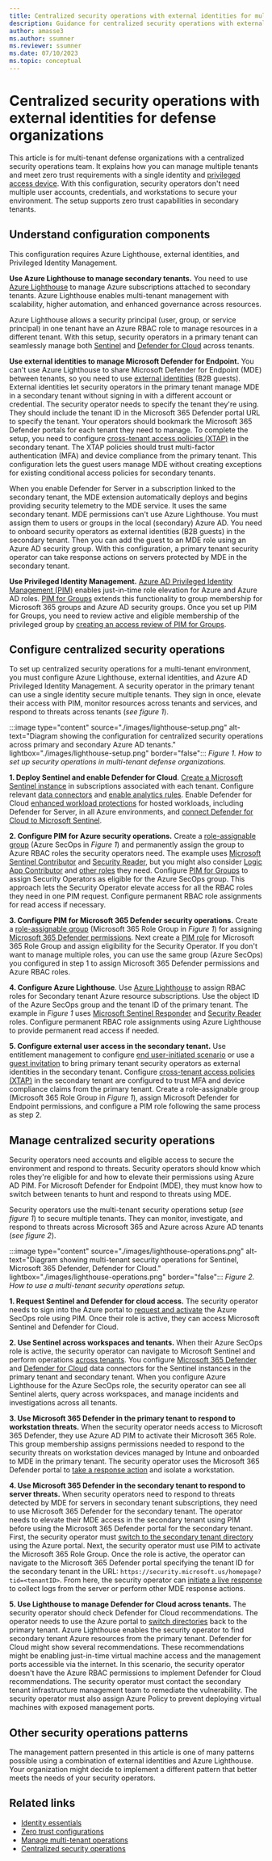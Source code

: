 ```yaml
---
title: Centralized security operations with external identities for multi-tenant defense organizations
description: Guidance for centralized security operations with external identities for multi-tenant defense organizations with zero trust requirements
author: amasse3
ms.author: ssumner
ms.reviewer: ssumner
ms.date: 07/10/2023
ms.topic: conceptual
---
```


# Centralized security operations with external identities for defense organizations

This article is for multi-tenant defense organizations with a centralized security operations team. It explains how you can manage multiple tenants and meet zero trust requirements with a single identity and [privileged access device](/security/privileged-access-workstations/privileged-access-deployment). With this configuration, security operators don't need multiple user accounts, credentials, and workstations to secure your environment. The setup supports zero trust capabilities in secondary tenants.

## Understand configuration components

This configuration requires Azure Lighthouse, external identities, and Privileged Identity Management.

**Use Azure Lighthouse to manage secondary tenants.** You need to use [Azure Lighthouse](/azure/lighthouse/overview) to manage Azure subscriptions attached to secondary tenants. Azure Lighthouse enables multi-tenant management with scalability, higher automation, and enhanced governance across resources.

Azure Lighthouse allows a security principal (user, group, or service principal) in one tenant have an Azure RBAC role to manage resources in a different tenant. With this setup, security operators in a primary tenant can seamlessly manage both [Sentinel](/azure/sentinel/extend-sentinel-across-workspaces-tenants) and [Defender for Cloud](/azure/defender-for-cloud/cross-tenant-management) across tenants.

**Use external identities to manage Microsoft Defender for Endpoint.** You can't use Azure Lighthouse to share Microsoft Defender for Endpoint (MDE) between tenants, so you need to use [external identities](/azure/active-directory/external-identities/what-is-b2b) (B2B guests). External identities let security operators in the primary tenant manage MDE in a secondary tenant without signing in with a different account or credential. The security operator needs to specify the tenant they're using. They should include the tenant ID in the Microsoft 365 Defender portal URL to specify the tenant. Your operators should bookmark the Microsoft 365 Defender portals for each tenant they need to manage. To complete the setup, you need to configure [cross-tenant access policies (XTAP)](/azure/active-directory/external-identities/cross-tenant-access-overview) in the secondary tenant. The XTAP policies should trust multi-factor authentication (MFA) and device compliance from the primary tenant. This configuration lets the guest users manage MDE without creating exceptions for existing conditional access policies for secondary tenants.

 When you enable Defender for Server in a subscription linked to the secondary tenant, the MDE extension automatically deploys and begins providing security telemetry to the MDE service. It uses the same secondary tenant. MDE permissions can't use Azure Lighthouse. You must assign them to users or groups in the local (secondary) Azure AD. You need to onboard security operators as external identities (B2B guests) in the secondary tenant. Then you can add the guest to an MDE role using an Azure AD security group. With this configuration, a primary tenant security operator can take response actions on servers protected by MDE in the secondary tenant.

**Use Privileged Identity Management.** [Azure AD Privileged Identity Management (PIM)](/azure/active-directory/privileged-identity-management/pim-configure) enables just-in-time role elevation for Azure and Azure AD roles. [PIM for Groups](/azure/active-directory/privileged-identity-management/concept-pim-for-groups) extends this functionality to group membership for Microsoft 365 groups and Azure AD security groups. Once you set up PIM for Groups, you need to review active and eligible membership of the privileged group by [creating an access review of PIM for Groups](/azure/active-directory/governance/create-access-review-pim-for-groups).

## Configure centralized security operations

To set up centralized security operations for a multi-tenant environment, you must configure Azure Lighthouse, external identities, and Azure AD Privileged Identity Management. A security operator in the primary tenant can use a single identity secure multiple tenants. They sign in once, elevate their access with PIM, monitor resources across tenants and services, and respond to threats across tenants (*see figure 1*).

:::image type="content" source="./images/lighthouse-setup.png" alt-text="Diagram showing the configuration for centralized security operations across primary and secondary Azure AD tenants." lightbox="./images/lighthouse-setup.png" border="false":::
*Figure 1. How to set up security operations in multi-tenant defense organizations.*

**1. Deploy Sentinel and enable Defender for Cloud**. [Create a Microsoft Sentinel instance](/azure/sentinel/quickstart-onboard#enable-microsoft-sentinel-) in subscriptions associated with each tenant. Configure relevant [data connectors](/azure/sentinel/connect-data-sources) and [enable analytics rules](/azure/sentinel/detect-threats-built-in). Enable Defender for Cloud [enhanced workload protections](/azure/defender-for-cloud/enable-enhanced-security) for hosted workloads, including Defender for Server, in all Azure environments, and [connect Defender for Cloud to Microsoft Sentinel](/azure/sentinel/connect-defender-for-cloud).

**2. Configure PIM for Azure security operations.** Create a [role-assignable group](/azure/active-directory/roles/groups-concept) (Azure SecOps in *Figure 1*) and permanently assign the group to Azure RBAC roles the security operators need. The example uses [Microsoft Sentinel Contributor](/azure/sentinel/roles) and [Security Reader](/azure/role-based-access-control/built-in-roles#security-reader), but you might also consider [Logic App Contributor](/azure/role-based-access-control/built-in-roles#logic-app-contributor) and [other roles](/azure/role-based-access-control/built-in-roles) they need. Configure [PIM for Groups](/azure/active-directory/privileged-identity-management/concept-pim-for-groups) to assign Security Operators as eligible for the Azure SecOps group. This approach lets the Security Operator elevate access for all the RBAC roles they need in one PIM request. Configure permanent RBAC role assignments for read access if necessary.

**3. Configure PIM for Microsoft 365 Defender security operations.** Create a [role-assignable group](/azure/active-directory/roles/groups-concept) (Microsoft 365 Role Group in *Figure 1*) for assigning [Microsoft 365 Defender permissions](/microsoft-365/security/defender/manage-rbac). Next create a [PIM role](/azure/active-directory/privileged-identity-management/concept-pim-for-groups) for Microsoft 365 Role Group and assign eligibility for the Security Operator. If you don't want to manage multiple roles, you can use the same group (Azure SecOps) you configured in step 1 to assign Microsoft 365 Defender permissions and Azure RBAC roles.

**4. Configure Azure Lighthouse**. Use [Azure Lighthouse](/azure/lighthouse/overview) to assign RBAC roles for Secondary tenant Azure resource subscriptions. Use the object ID of the Azure SecOps group and the tenant ID of the primary tenant. The example in *Figure 1* uses [Microsoft Sentinel Responder](/azure/sentinel/roles) and [Security Reader](/azure/role-based-access-control/built-in-roles#security-reader) roles. Configure permanent RBAC role assignments using Azure Lighthouse to provide permanent read access if needed.

**5. Configure external user access in the secondary tenant.** Use entitlement management to configure [end user-initiated scenario](/azure/active-directory/fundamentals/multi-tenant-user-management-scenarios#end-user-initiated-scenario) or use a [guest invitation](/azure/active-directory/external-identities/add-users-administrator) to bring primary tenant security operators as external identities in the secondary tenant. Configure [cross-tenant access policies (XTAP)](/azure/active-directory/external-identities/cross-tenant-access-overview#manage-external-access-with-inbound-and-outbound-settings) in the secondary tenant are configured to trust MFA and device compliance claims from the primary tenant. Create a role-assignable group (Microsoft 365 Role Group in *Figure 1*), assign Microsoft Defender for Endpoint permissions, and configure a PIM role following the same process as step 2.

## Manage centralized security operations

Security operators need accounts and eligible access to secure the environment and respond to threats. Security operators should know which roles they're eligible for and how to elevate their permissions using Azure AD PIM. For Microsoft Defender for Endpoint (MDE), they must know how to switch between tenants to hunt and respond to threats using MDE.

Security operators use the multi-tenant security operations setup (*see figure 1*) to secure multiple tenants. They can monitor, investigate, and respond to threats across Microsoft 365 and Azure across Azure AD tenants (*see figure 2*).

:::image type="content" source="./images/lighthouse-operations.png" alt-text="Diagram showing multi-tenant security operations for Sentinel, Microsoft 365 Defender, Defender for Cloud." lightbox="./images/lighthouse-operations.png" border="false":::
*Figure 2. How to use a multi-tenant security operations setup.*

**1. Request Sentinel and Defender for cloud access.** The security operator needs to sign into the Azure portal to [request and activate](/azure/active-directory/privileged-identity-management/pim-how-to-activate-role) the Azure SecOps role using PIM. Once their role is active, they can access Microsoft Sentinel and Defender for Cloud.

**2. Use Sentinel across workspaces and tenants.** When their Azure SecOps role is active, the security operator can navigate to Microsoft Sentinel and perform operations [across tenants](/azure/sentinel/extend-sentinel-across-workspaces-tenants). You configure [Microsoft 365 Defender](/azure/sentinel/connect-microsoft-365-defender) and [Defender for Cloud](/azure/sentinel/connect-defender-for-cloud) data connectors for the Sentinel instances in the primary tenant and secondary tenant. When you configure Azure Lighthouse for the Azure SecOps role, the security operator can see all Sentinel alerts, query across workspaces, and manage incidents and investigations across all tenants.

**3. Use Microsoft 365 Defender in the primary tenant to respond to workstation threats.** When the security operator needs access to Microsoft 365 Defender, they use Azure AD PIM to activate their Microsoft 365 Role. This group membership assigns permissions needed to respond to the security threats on workstation devices managed by Intune and onboarded to MDE in the primary tenant. The security operator uses the Microsoft 365 Defender portal to [take a response action](/microsoft-365/security/defender-endpoint/respond-machine-alerts) and isolate a workstation.

**4. Use Microsoft 365 Defender in the secondary tenant to respond to server threats.** When security operators need to respond to threats detected by MDE for servers in secondary tenant subscriptions, they need to use Microsoft 365 Defender for the secondary tenant. The operator needs to elevate their MDE access in the secondary tenant using PIM before using the Microsoft 365 Defender portal for the secondary tenant. First, the security operator must [switch to the secondary tenant directory](/azure/azure-portal/get-subscription-tenant-id) using the Azure portal. Next, the security operator must use PIM to activate the Microsoft 365 Role Group. Once the role is active, the operator can navigate to the Microsoft 365 Defender portal specifying the tenant ID for the secondary tenant in the URL: `https://security.microsoft.us/homepage?tid=<tenantID>`. From here, the security operator can [initiate a live response](/microsoft-365/security/defender-endpoint/troubleshoot-collect-support-log) to collect logs from the server or perform other MDE response actions.

**5. Use Lighthouse to manage Defender for Cloud across tenants.** The security operator should check Defender for Cloud recommendations. The operator needs to use the Azure portal to [switch directories](/azure/azure-portal/get-subscription-tenant-id) back to the primary tenant. Azure Lighthouse enables the security operator to find secondary tenant Azure resources from the primary tenant. Defender for Cloud might show several recommendations. These recommendations might be enabling just-in-time virtual machine access and the management ports accessible via the internet. In this scenario, the security operator doesn't have the Azure RBAC permissions to implement Defender for Cloud recommendations. The security operator must contact the secondary tenant infrastructure management team to remediate the vulnerability. The security operator must also assign Azure Policy to prevent deploying virtual machines with exposed management ports.

## Other security operations patterns

The management pattern presented in this article is one of many patterns possible using a combination of external identities and Azure Lighthouse. Your organization might decide to implement a different pattern that better meets the needs of your security operators.

## Related links

- [Identity essentials](essentials.md)
- [Zero trust configurations](zero-trust-configuration.md)
- [Manage multi-tenant operations](manage-operations.md)
- [Centralized security operations](security-operations.md)
